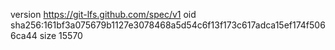 version https://git-lfs.github.com/spec/v1
oid sha256:161bf3a075679b1127e3078468a5d54c6f13f173c617adca15ef174f5066ca44
size 15570
